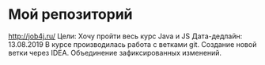# Мой репозиторий
http://job4j.ru/
Цели:
Хочу пройти весь курс Java и JS
Дата-дедлайн:
13.08.2019
В курсе производилась работа с ветками git.
Создание новой ветки через IDEA.
Объединение зафиксированных изменений.
